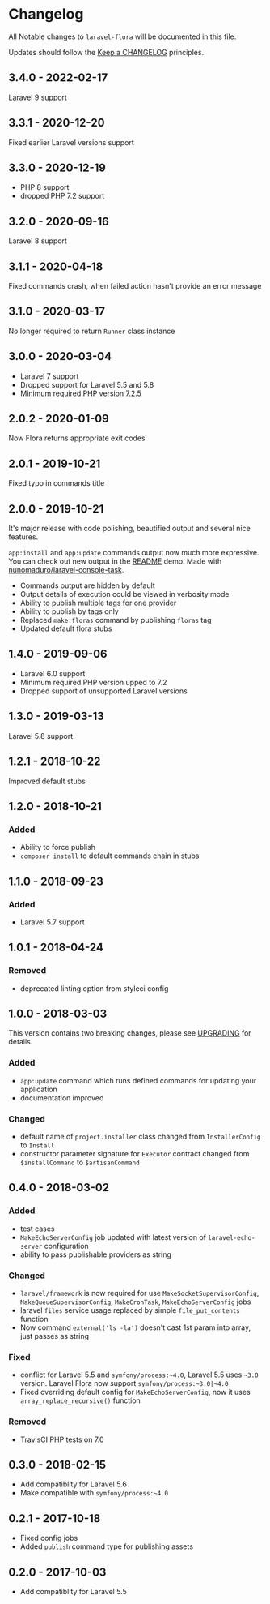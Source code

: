 # Changelog

All Notable changes to `laravel-flora` will be documented in this file.

Updates should follow the [Keep a CHANGELOG](http://keepachangelog.com/) principles.

## 3.4.0 - 2022-02-17

Laravel 9 support

## 3.3.1 - 2020-12-20

Fixed earlier Laravel versions support

## 3.3.0 - 2020-12-19

- PHP 8 support
- dropped PHP 7.2 support

## 3.2.0 - 2020-09-16

Laravel 8 support

## 3.1.1 - 2020-04-18

Fixed commands crash, when failed action hasn't provide an error message

## 3.1.0 - 2020-03-17

No longer required to return `Runner` class instance

## 3.0.0 - 2020-03-04

- Laravel 7 support
- Dropped support for Laravel 5.5 and 5.8
- Minimum required PHP version 7.2.5

## 2.0.2 - 2020-01-09

Now Flora returns appropriate exit codes

## 2.0.1 - 2019-10-21

Fixed typo in commands title

## 2.0.0 - 2019-10-21

It's major release with code polishing, beautified output and several nice features.

`app:install` and `app:update` commands output now much more expressive. You can check out new output in the [README](README.md) demo. Made with [nunomaduro/laravel-console-task](https://github.com/nunomaduro/laravel-console-task).

- Commands output are hidden by default
- Output details of execution could be viewed in verbosity mode
- Ability to publish multiple tags for one provider
- Ability to publish by tags only
- Replaced `make:floras` command by publishing `floras` tag
- Updated default flora stubs

## 1.4.0 - 2019-09-06

- Laravel 6.0 support
- Minimum required PHP version upped to 7.2
- Dropped support of unsupported Laravel versions

## 1.3.0 - 2019-03-13

Laravel 5.8 support

## 1.2.1 - 2018-10-22

Improved default stubs

## 1.2.0 - 2018-10-21

### Added

- Ability to force publish
- `composer install` to default commands chain in stubs

## 1.1.0 - 2018-09-23

### Added

- Laravel 5.7 support

## 1.0.1 - 2018-04-24

### Removed

- deprecated linting option from styleci config

## 1.0.0 - 2018-03-03

This version contains two breaking changes, please see [UPGRADING](UPGRADING.md) for details.

### Added

- `app:update` command which runs defined commands for updating your application
- documentation improved

### Changed

- default name of `project.installer` class changed from `InstallerConfig` to `Install`
- constructor parameter signature for `Executor` contract changed from `$installCommand` to `$artisanCommand`

## 0.4.0 - 2018-03-02

### Added

- test cases
- `MakeEchoServerConfig` job updated with latest version of `laravel-echo-server` configuration
- ability to pass publishable providers as string

### Changed

- `laravel/framework` is now required for use `MakeSocketSupervisorConfig`, `MakeQueueSupervisorConfig`, `MakeCronTask`, `MakeEchoServerConfig` jobs
- laravel `files` service usage replaced by simple `file_put_contents` function
- Now command `external('ls -la')` doesn't cast 1st param into array, just passes as string

### Fixed

- conflict for Laravel 5.5 and `symfony/process:~4.0`, Laravel 5.5 uses `~3.0` version. Laravel Flora now support `symfony/process:~3.0|~4.0`
- Fixed overriding default config for `MakeEchoServerConfig`, now it uses `array_replace_recursive()` function

### Removed

- TravisCI PHP tests on 7.0

## 0.3.0 - 2018-02-15

- Add compatiblity for Laravel 5.6
- Make compatible with `symfony/process:~4.0`

## 0.2.1 - 2017-10-18

- Fixed config jobs
- Added `publish` command type for publishing assets

## 0.2.0 - 2017-10-03

- Add compatiblity for Laravel 5.5
